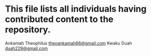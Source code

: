 # This file lists all individuals having contributed content to the repository.

Ankamah Theophilus <theoankamah66@gmail.com>
Kwaku Duah <duah229@gmail.com>
